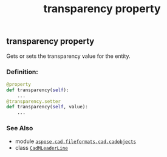 ﻿---
title: transparency property
second_title: Aspose.CAD for Python via .NET API References
description: 
type: docs
weight: 530
url: /python-net/aspose.cad.fileformats.cad.cadobjects/cadmleaderline/transparency/
is_root: false
---

## transparency property


Gets or sets the transparency value for the entity.
### Definition:
```python
@property
def transparency(self):
    ...
@transparency.setter
def transparency(self, value):
    ...
```

### See Also
* module [`aspose.cad.fileformats.cad.cadobjects`](../../)
* class [`CadMLeaderLine`](/cad/python-net/aspose.cad.fileformats.cad.cadobjects/cadmleaderline)
